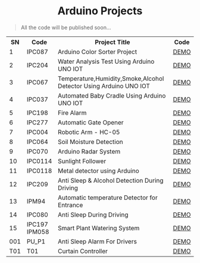 <h1 align="center"> Arduino Projects </h1>

> All the code will be published soon...

<table align="center">
  <tr>
    <th>SN</th>
    <th>Code</th>
    <th>Project Title</th>
    <th>Code</th>
  </tr>
  <tr>
    <td>1</td>
    <td>IPC087</td>
    <td>Arduino Color Sorter Project</td>
    <td><a href="./IPC087">DEMO</a></td>
  </tr>
  <tr>
    <td>2</td>
    <td>IPC204</td>
    <td>Water Analysis Test Using Arduino UNO IOT</td>
    <td><a href="./IPC204">DEMO</a></td>
  </tr>
  <tr>
    <td>3</td>
    <td>IPC067</td>
    <td>Temperature,Humidity,Smoke,Alcohol Detector Using Arduino UNO IOT</td>
    <td><a href="./IPC067">DEMO</a></td>
  </tr>
  <tr>
    <td>4</td>
    <td>IPC037</td>
    <td>Automated Baby Cradle Using Arduino UNO IOT</td>
    <td><a href="./IPC037">DEMO</a></td>
  </tr>
  <tr>
    <td>5</td>
    <td>IPC198</td>
    <td>Fire Alarm</td>
    <td><a href="./IPC198">DEMO</a></td>
  </tr>
  <tr>
    <td>6</td>
    <td>IPC277</td>
    <td>Automatic Gate Opener</td>
    <td><a href="./IPC277">DEMO</a></td>
  </tr>
  <tr>
    <td>7</td>
    <td>IPC004</td>
    <td>Robotic Arm - HC-05</td>
    <td><a href="./IPC004">DEMO</a></td>
  </tr>
  <tr>
    <td>8</td>
    <td>IPC064</td>
    <td>Soil Moisture Detection</td>
    <td><a href="./IPC064">DEMO</a></td>
  </tr>
  <tr>
    <td>9</td>
    <td>IPC070</td>
    <td>Arduino Radar System</td>
    <td><a href="./IPC070">DEMO</a></td>
  </tr>
  <tr>
    <td>10</td>
    <td>IPC0114</td>
    <td>Sunlight Follower</td>
    <td><a href="./IPC114">DEMO</a></td>
  </tr>
  <tr>
    <td>11</td>
    <td>IPC0118</td>
    <td>Metal detector using Arduino</td>
    <td><a href="./IPC118">DEMO</a></td>
  </tr>
  <tr>
    <td>12</td>
    <td>IPC209</td>
    <td>Anti Sleep & Alcohol Detection During Driving</td>
    <td><a href="./IPC209">DEMO</a></td>
  </tr>
  <tr>
    <td>13</td>
    <td>IPM94</td>
    <td>Automatic temperature Detector for Entrance</td>
    <td><a href="#">DEMO</a></td>
  </tr>
  <tr>
    <td>14</td>
    <td>IPC080</td>
    <td>Anti Sleep During Driving</td>
    <td><a href="./IPC080">DEMO</a></td>
  </tr>
  <tr>
    <td>15</td>
    <td>
      IPC197<br>
      IPM058
    </td>
    <td>Smart Plant Watering System </td>
    <td><a href="./IPM058_IPC197">DEMO</a></td>
  </tr>
  <tr>
    <td>001</td>
    <td>PU_P1</td>
    <td>Anti Sleep Alarm For Drivers</td>
    <td><a href="./PU_P1">DEMO</a></td>
  </tr>
  <tr>
    <td>T01</td>
    <td>T01</td>
    <td>Curtain Controller</td>
    <td><a href="./T01">DEMO</a></td>
  </tr>
</table>
